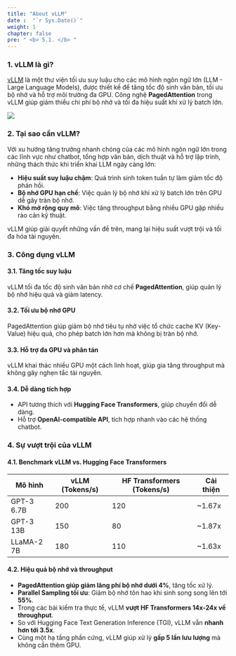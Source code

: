 ```yaml
---
title: "About vLLM"
date :  "`r Sys.Date()`" 
weight: 1
chapter: false
pre: " <b> 5.1. </b> "
---
```


### 1. vLLM là gì?

[vLLM](https://github.com/vllm-project/vllm) là một thư viện tối ưu suy luậu cho các mô hình ngôn ngữ lớn (LLM - Large Language Models), được thiết kế để tăng tốc độ sinh văn bản, tối ưu bộ nhớ và hỗ trợ môi trường đa GPU. Công nghệ **PagedAttention** trong vLLM giúp giảm thiểu chi phí bộ nhớ và tối đa hiệu suất khi xử lý batch lớn.

![](https://docs.vllm.ai/en/latest/_images/vllm-logo-text-light.png)

### 2. Tại sao cần vLLM?

Với xu hướng tăng trưởng nhanh chóng của các mô hình ngôn ngữ lớn trong các lĩnh vực như chatbot, tổng hợp văn bản, dịch thuật và hỗ trợ lập trình, những thách thức khi triển khai LLM ngày càng lớn:

- **Hiệu suất suy luậu chậm**: Quá trình sinh token tuần tự làm giảm tốc độ phản hồi.
- **Bộ nhớ GPU hạn chế**: Việc quản lý bộ nhớ khi xử lý batch lớn trên GPU dễ gây tràn bộ nhớ.
- **Khó mở rộng quy mô**: Việc tăng throughput bằng nhiều GPU gặp nhiều rào cản kỹ thuật.

vLLM giúp giải quyết những vấn đề trên, mang lại hiệu suất vượt trội và tối đa hóa tài nguyên.

### 3. Công dụng vLLM

#### 3.1. Tăng tốc suy luậu

vLLM tối đa tốc độ sinh văn bản nhờ cơ chế **PagedAttention**, giúp quản lý bộ nhớ hiệu quả và giảm latency.

#### 3.2. Tối ưu bộ nhớ GPU

PagedAttention giúp giảm bộ nhớ tiêu tụ nhờ việc tổ chức cache KV (Key-Value) hiệu quả, cho phép batch lớn hơn mà không bị tràn bộ nhớ.

#### 3.3. Hỗ trợ đa GPU và phân tán

vLLM khai thác nhiều GPU một cách linh hoạt, giúp gia tăng throughput mà không gây nghẹn tắc tài nguyên.

#### 3.4. Dễ dàng tích hợp

- API tương thích với **Hugging Face Transformers**, giúp chuyển đổi dễ dàng.
- Hỗ trợ **OpenAI-compatible API**, tích hợp nhanh vào các hệ thống chatbot.

### 4. Sự vượt trội của vLLM

#### 4.1. Benchmark vLLM vs. Hugging Face Transformers

| Mô hình | vLLM (Tokens/s) | HF Transformers (Tokens/s) | Cải thiện |
|---------|----------------|----------------------------|-----------|
| GPT-3 6.7B | 200 | 120 | ~1.67x |
| GPT-3 13B | 150 | 80 | ~1.87x |
| LLaMA-2 7B | 180 | 110 | ~1.63x |

#### 4.2. Hiệu quả bộ nhớ và throughput

- **PagedAttention giúp giảm lãng phí bộ nhớ dưới 4%**, tăng tốc xử lý.
- **Parallel Sampling tối ưu**: Giảm bộ nhớ tôn hao khi sinh song song lên tới **55%**.
- Trong các bài kiểm tra thực tế, vLLM **vượt HF Transformers 14x-24x về throughput**.
- So với Hugging Face Text Generation Inference (TGI), vLLM vẫn **nhanh hơn tới 3.5x**.
- Cùng một hạ tầng phần cứng, vLLM giúp xử lý **gấp 5 lần lưu lượng** mà không cần thêm GPU.

